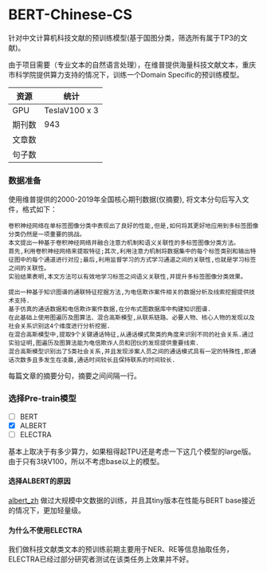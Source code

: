 # BERT-Chinese-CS
针对中文计算机科技文献的预训练模型(基于国图分类，筛选所有属于TP3的文献)。

由于项目需要（专业文本的自然语言处理），在维普提供海量科技文献文本，重庆市科学院提供算力支持的情况下，训练一个Domain Specific的预训练模型。

资源 | 统计 |
 -|-
 GPU | TeslaV100 x 3
期刊数| 943
文章数| 
句子数| 

### 数据准备

使用维普提供的2000-2019年全国核心期刊数据(仅摘要), 将文本分句后写入文件，格式如下：

```
卷积神经网络在单标签图像分类中表现出了良好的性能,但是,如何将其更好地应用到多标签图像分类仍然是一项重要的挑战。
本文提出一种基于卷积神经网络并融合注意力机制和语义关联性的多标签图像分类方法。
首先,利用卷积神经网络来提取特征;其次,利用注意力机制将数据集中的每个标签类别和输出特征图中的每个通道进行对应;最后,利用监督学习的方式学习通道之间的关联性,也就是学习标签之间的关联性。
实验结果表明,本文方法可以有效地学习标签之间语义关联性,并提升多标签图像分类效果。

提出一种基于知识图谱的通联特征挖掘方法,为电信欺诈案件相关的数据分析及线索挖掘提供技术支持.
基于仿真的通话数据和电信欺诈案件数据,在分布式图数据库中构建知识图谱.
在此基础上使用图遍历及图算法、混合高斯模型,从联系链路、必要人物、核心人物的发现以及社会关系识别这4个维度进行分析挖掘.
在混合高斯模型中,提取9个关键通话特征,从通话模式聚类的角度来识别不同的社会关系.通过实验证明,图遍历及图算法能为电信欺诈人员和团伙的发现提供重要线索.
混合高斯模型识别出了5类社会关系,并且发现涉案人员之间的通话模式具有一定的特殊性,即通话次数多且多发生在凌晨,通话时间较长且保持联系的时间较长.
```

每篇文章的摘要分句，摘要之间间隔一行。


### 选择Pre-train模型

- [ ] BERT
- [x] ALBERT  
- [ ] ELECTRA

基本上取决于有多少算力，如果租得起TPU还是考虑一下这几个模型的large版。由于只有3块V100，所以不考虑base以上的模型。

#### 选择ALBERT的原因
[albert_zh](https://github.com/brightmart/albert_zh) 做过大规模中文数据的训练，并且其tiny版本在性能与BERT base接近的情况下，更加轻量级。

#### 为什么不使用ELECTRA
我们做科技文献类文本的预训练前期主要用于NER、RE等信息抽取任务，ELECTRA已经过部分研究者测试在该类任务上效果并不好。


